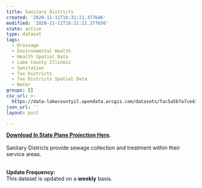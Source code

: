 ```yaml
---
title: Sanitary Districts
created: '2020-11-11T16:31:21.377646'
modified: '2020-11-11T16:31:21.377656'
state: active
type: dataset
tags:
  - Drainage
  - Environmental Health
  - Health Spatial Data
  - Lake County Illinois
  - Sanitation
  - Tax Districts
  - Tax Districts Spatial Data
  - Water
groups: []
csv_url: >-
  https://data-lakecountyil.opendata.arcgis.com/datasets/fac5a5b7a7ce4325b45d06caf0e0cc92_12.csv?outSR=%7B%22latestWkid%22%3A3857%2C%22wkid%22%3A102100%7D
json_url: ''
layout: post

---
```

<div><b><a href='https://s3.amazonaws.com/lakecountygis-public/tax_districts/sani.zip' target='_blank'>Download In State Plane Projection Here</a>. </b><br /></div><div><br /></div>Sanitary Districts provide sewage collection and treatment
within their service areas.<br /><p>
<br />
<b>Update Frequency:</b><br />
This dataset is updated on a <b>weekly</b> basis.</p>
